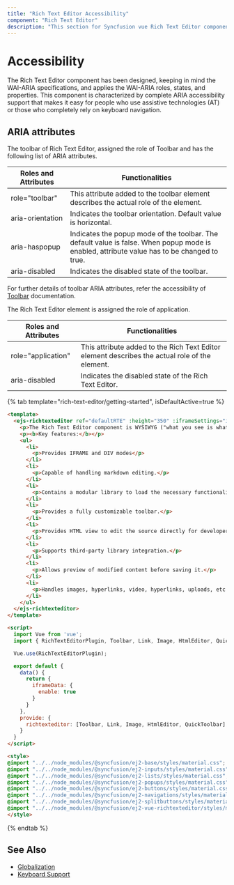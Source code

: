 ```yaml
---
title: "Rich Text Editor Accessibility"
component: "Rich Text Editor"
description: "This section for Syncfusion vue Rich Text Editor component explains the WAI-ARIA accessibility support."
---
```


# Accessibility

The Rich Text Editor component has been designed, keeping in mind the WAI-ARIA specifications, and applies the WAI-ARIA roles, states, and properties. This component is characterized by complete ARIA accessibility support that makes it easy for people who use assistive technologies (AT) or those who completely rely on keyboard navigation.

## ARIA attributes

The toolbar of Rich Text Editor, assigned the role of Toolbar and has the following list of ARIA attributes.

| **Roles and Attributes** | **Functionalities** |
| --- | --- |
| role="toolbar" | This attribute added to the toolbar element describes the actual role of the element. |
| aria-orientation | Indicates the toolbar orientation. Default value is horizontal. |
| aria-haspopup | Indicates the popup mode of the toolbar. The default value is false. When popup mode is enabled, attribute value has to be changed to true. |
| aria-disabled | Indicates the disabled state of the toolbar. |

For further details of toolbar ARIA attributes, refer the accessibility of [Toolbar](../../toolbar/accessibility) documentation.

The Rich Text Editor element is assigned the role of application.

| **Roles and Attributes** | **Functionalities** |
| --- | --- |
| role="application" | This attribute added to the Rich Text Editor element describes the actual role of the element. |
| aria-disabled | Indicates the disabled state of the Rich Text Editor. |

{% tab template="rich-text-editor/getting-started", isDefaultActive=true %}

```html
<template>
  <ejs-richtexteditor ref="defaultRTE" :height="350" :iframeSettings="iframeData">
    <p>The Rich Text Editor component is WYSIWYG ("what you see is what you get") editor that provides the best user experience to create and update the content. Users can format their content using standard toolbar commands.</p>
    <p><b>Key features:</b></p>
    <ul>
      <li>
        <p>Provides IFRAME and DIV modes</p>
      </li>
      <li>
        <p>Capable of handling markdown editing.</p>
      </li>
      <li>
        <p>Contains a modular library to load the necessary functionality on demand.</p>
      </li>
      <li>
        <p>Provides a fully customizable toolbar.</p>
      </li>
      <li>
        <p>Provides HTML view to edit the source directly for developers.</p>
      </li>
      <li>
        <p>Supports third-party library integration.</p>
      </li>
      <li>
        <p>Allows preview of modified content before saving it.</p>
      </li>
      <li>
        <p>Handles images, hyperlinks, video, hyperlinks, uploads, etc.</p>
      </li>
    </ul>
  </ejs-richtexteditor>
</template>

<script>
  import Vue from 'vue';
  import { RichTextEditorPlugin, Toolbar, Link, Image, HtmlEditor, QuickToolbar } from '@syncfusion/ej2-vue-richtexteditor';

  Vue.use(RichTextEditorPlugin);

  export default {
    data() {
      return {
        iframeData: {
          enable: true
        }
      }
    },
    provide: {
      richtexteditor: [Toolbar, Link, Image, HtmlEditor, QuickToolbar]
    }
  }
</script>

<style>
@import "../../node_modules/@syncfusion/ej2-base/styles/material.css";
@import "../../node_modules/@syncfusion/ej2-inputs/styles/material.css";
@import "../../node_modules/@syncfusion/ej2-lists/styles/material.css";
@import "../../node_modules/@syncfusion/ej2-popups/styles/material.css";
@import "../../node_modules/@syncfusion/ej2-buttons/styles/material.css";
@import "../../node_modules/@syncfusion/ej2-navigations/styles/material.css";
@import "../../node_modules/@syncfusion/ej2-splitbuttons/styles/material.css";
@import "../../node_modules/@syncfusion/ej2-vue-richtexteditor/styles/material.css";
</style>
```

{% endtab %}

## See Also

* [Globalization](./globalization/)
* [Keyboard Support](./keyboard-support/#html-formation-key-config-list)